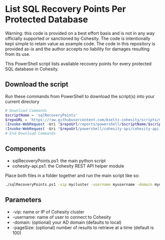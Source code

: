 # List SQL Recovery Points Per Protected Database

Warning: this code is provided on a best effort basis and is not in any way officially supported or sanctioned by Cohesity. The code is intentionally kept simple to retain value as example code. The code in this repository is provided as-is and the author accepts no liability for damages resulting from its use.

This PowerShell script lists available recovery points for every protected SQL database in Cohesity.

## Download the script

Run these commands from PowerShell to download the script(s) into your current directory

```powershell
# Download Commands
$scriptName = 'sqlRecoveryPoints'
$repoURL = 'https://raw.githubusercontent.com/bseltz-cohesity/scripts/master'
(Invoke-WebRequest -Uri "$repoUrl/reports/powershell/$scriptName/$scriptName.ps1").content | Out-File "$scriptName.ps1"; (Get-Content "$scriptName.ps1") | Set-Content "$scriptName.ps1"
(Invoke-WebRequest -Uri "$repoUrl/powershell/cohesity-api/cohesity-api.ps1").content | Out-File cohesity-api.ps1; (Get-Content cohesity-api.ps1) | Set-Content cohesity-api.ps1
# End Download Commands
```

## Components

* sqlRecoveryPoints.ps1: the main python script
* cohesity-api.ps1: the Cohesity REST API helper module

Place both files in a folder together and run the main script like so:

```bash
./sqlRecoveryPoints.ps1 -vip mycluster -username myusername -domain mydomain.net
```

## Parameters

* -vip: name or IP of Cohesity cluster
* -username: name of user to connect to Cohesity
* -domain: (optional) your AD domain (defaults to local)
* -pageSize: (optional) number of results to retrieve at a time (default is 100)
